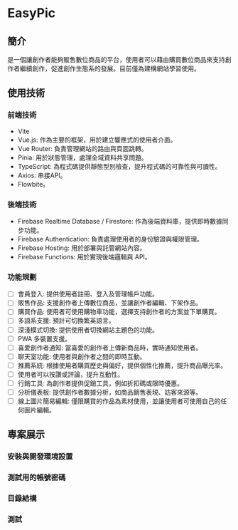 # EasyPic

## 簡介
是一個讓創作者能夠販售數位商品的平台，使用者可以藉由購買數位商品來支持創作者繼續創作，促進創作生態系的發展。目前僅為建構網站學習使用。

## 使用技術

### 前端技術
- Vite
- Vue.js: 作為主要的框架，用於建立響應式的使用者介面。
- Vue Router: 負責管理網站的路由與頁面跳轉。
- Pinia: 用於狀態管理，處理全域資料共享問題。
- TypeScript: 為程式碼提供靜態型別檢查，提升程式碼的可靠性與可讀性。
- Axios: 串接API。
- Flowbite。

### 後端技術
- Firebase Realtime Database / Firestore: 作為後端資料庫，提供即時數據同步功能。
- Firebase Authentication: 負責處理使用者的身份驗證與權限管理。
- Firebase Hosting: 用於部署與託管網站內容。
- Firebase Functions: 用於實現後端邏輯與 API。

### 功能規劃
- [ ] 會員登入: 提供使用者註冊、登入及管理帳戶功能。
- [ ] 販售作品: 支援創作者上傳數位商品，並讓創作者編輯、下架作品。
- [ ] 購買作品: 使用者可使用購物車功能，選擇支持創作者的方案並下單購買。
- [ ] 多語系支援: 預計可切換繁英語言。
- [ ] 深淺模式切換: 提供使用者切換網站主題色的功能。
- [ ] PWA 多裝置支援。
- [ ] 喜愛創作者通知: 當喜愛的創作者上傳新商品時，實時通知使用者。
- [ ] 聊天室功能: 使用者與創作者之間的即時互動。
- [ ] 推薦系統: 根據使用者購買歷史與偏好，提供個性化推薦，提升商品曝光率。
- [ ] 使用者可以按讚或評論，提升互動性。
- [ ] 行銷工具: 為創作者提供促銷工具，例如折扣碼或限時優惠。
- [ ] 分析儀表板: 提供創作者數據分析，如商品銷售表現、訪客來源等。
- [ ] 線上圖片簡易編輯: 僅限購買的作品為素材使用，並讓使用者可使用自己的任何圖片編輯。

## 專案展示
### 安裝與開發環境設置
### 測試用的帳號密碼
### 目錄結構
### 測試